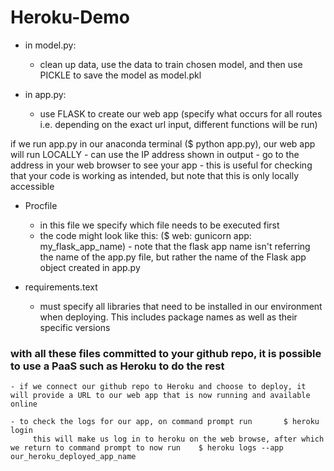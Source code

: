 # Heroku-Demo

- in model.py:
    - clean up data, use the data to train chosen model, and then use PICKLE to save the model as model.pkl
 
- in app.py:
    - use FLASK to create our web app (specify what occurs for all routes i.e. depending on the exact url input, different functions will be run)

if we run app.py in our anaconda terminal ($ python app.py), our web app will run LOCALLY
    - can use the IP address shown in output - go to the address in your web browser to see your app
    - this is useful for checking that your code is working as intended, but note that this is only locally accessible


- Procfile
    - in this file we specify which file needs to be executed first
    - the code might look like this: ($ web: gunicorn app: my_flask_app_name)
          - note that the flask app name isn't referring the name of the app.py file, but rather the name of the Flask app object created in app.py

- requirements.text
    - must specify all libraries that need to be installed in our environment when deploying. This includes package names as well as their specific versions
 
### with all these files committed to your github repo, it is possible to use a PaaS such as Heroku to do the rest
    - if we connect our github repo to Heroku and choose to deploy, it will provide a URL to our web app that is now running and available online

    - to check the logs for our app, on command prompt run       $ heroku login
         this will make us log in to heroku on the web browse, after which we return to command prompt to now run    $ heroku logs --app our_heroku_deployed_app_name 
